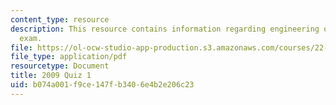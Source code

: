 ```yaml
---
content_type: resource
description: This resource contains information regarding engineering of nuclear reactors
  exam.
file: https://ol-ocw-studio-app-production.s3.amazonaws.com/courses/22-312-engineering-of-nuclear-reactors-fall-2015/b074a001f9ce147fb3406e4b2e206c23_MIT22_312F15_quiz1_2009.pdf
file_type: application/pdf
resourcetype: Document
title: 2009 Quiz 1
uid: b074a001-f9ce-147f-b340-6e4b2e206c23
---
```

